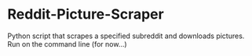 # Reddit-Picture-Scraper
Python script that scrapes a specified subreddit and downloads pictures. Run on the command line (for now...)
